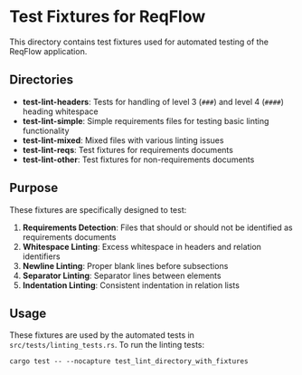 # Test Fixtures for ReqFlow

This directory contains test fixtures used for automated testing of the ReqFlow application.

## Directories

- **test-lint-headers**: Tests for handling of level 3 (`###`) and level 4 (`####`) heading whitespace
- **test-lint-simple**: Simple requirements files for testing basic linting functionality
- **test-lint-mixed**: Mixed files with various linting issues
- **test-lint-reqs**: Test fixtures for requirements documents
- **test-lint-other**: Test fixtures for non-requirements documents

## Purpose

These fixtures are specifically designed to test:

1. **Requirements Detection**: Files that should or should not be identified as requirements documents
2. **Whitespace Linting**: Excess whitespace in headers and relation identifiers
3. **Newline Linting**: Proper blank lines before subsections
4. **Separator Linting**: Separator lines between elements
5. **Indentation Linting**: Consistent indentation in relation lists

## Usage

These fixtures are used by the automated tests in `src/tests/linting_tests.rs`. To run the linting tests:

```
cargo test -- --nocapture test_lint_directory_with_fixtures
```
